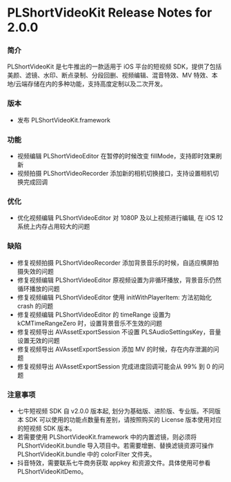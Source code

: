 # PLShortVideoKit Release Notes for 2.0.0

### 简介
PLShortVideoKit 是七牛推出的一款适用于 iOS 平台的短视频 SDK，提供了包括美颜、滤镜、水印、断点录制、分段回删、视频编辑、混音特效、MV 特效、本地/云端存储在内的多种功能，支持高度定制以及二次开发。

### 版本
- 发布 PLShortVideoKit.framework

### 功能
- 视频编辑 PLShortVideoEditor 在暂停的时候改变 fillMode，支持即时效果刷新
- 视频拍摄 PLShortVideoRecorder 添加新的相机切换接口，支持设置相机切换完成回调

### 优化
- 优化视频编辑 PLShortVideoEditor 对 1080P 及以上视频进行编辑, 在 iOS 12 系统上内存占用较大的问题

### 缺陷
- 修复视频拍摄 PLShortVideoRecorder 添加背景音乐的时候，自适应横屏拍摄失效的问题
- 修复视频编辑 PLShortVideoEditor 原视频设置为非循环播放，背景音乐仍然循环播放的问题
- 修复视频编辑 PLShortVideoEditor 使用 initWithPlayerItem: 方法初始化 crash 的问题
- 修复视频编辑 PLShortVideoEditor 的 timeRange 设置为 kCMTimeRangeZero 时，设置背景音乐不生效的问题
- 修复视频导出 AVAssetExportSession 不设置 PLSAudioSettingsKey，音量设置无效的问题
- 修复视频导出 AVAssetExportSession 添加 MV 的时候，存在内存泄漏的问题
- 修复视频导出 AVAssetExportSession 完成进度回调可能会从 99% 到 0 的问题

   
### 注意事项
- 七牛短视频 SDK 自 v2.0.0 版本起, 划分为基础版、进阶版、专业版。不同版本 SDK 可以使用的功能点数量有差别，请按照购买的 License 版本使用对应的短视频 SDK 版本。
- 若需要使用 PLShortVideoKit.framework 中的内置滤镜，则必须将 PLShortVideoKit.bundle 导入项目中。若需要增删、替换滤镜资源可操作 PLShortVideoKit.bundle 中的 colorFilter 文件夹。
- 抖音特效，需要联系七牛商务获取 appkey 和资源文件。具体使用可参看 PLShortVideoKitDemo。

